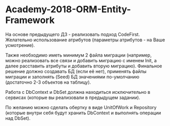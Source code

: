# Academy-2018-ORM-Entity-Framework

На основе предыдущего ДЗ - реализовать подход CodeFirst. 
Желательно использование атрибутов (параметры атрибутов - на Ваше усмотрение). 

Также необходимо иметь минимум 2 файла миграции (например, можно реализовать все связи и добавить миграцию с именем Init, а далее расставить атрибуты и добавить вторую миграцию).
Финальное решение должно создавать БД (если её нет), применять файлы миграции и заполнять (Seed) 
БД значениями по-умолчанию (достаточно 2-3 объектов на таблицу). 

Работа с DbContext и DbSet должна находиться исключительно в сервисах (которые вы реализовали в предыдущем задании). 

По желанию можно сделать обертку в виде UnitOfWork и Repository 
(которые внутри себя будут хранить DbContext и выполнять операции над DbSet).
